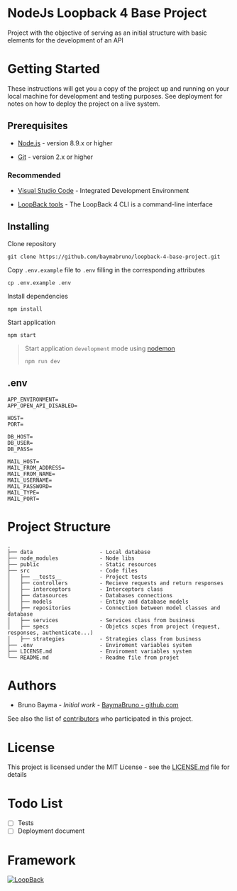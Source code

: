 # NodeJs Loopback 4 Base Project

Project with the objective of serving as an initial structure with basic elements for the development of an API

# Getting Started

These instructions will get you a copy of the project up and running on your local machine for development and testing purposes. See deployment for notes on how to deploy the project on a live system.

## Prerequisites

- [Node.js](https://nodejs.org/en/download/package-manager/) - version 8.9.x or higher

- [Git](https://git-scm.com/downloads) - version 2.x or higher

### Recommended

- [Visual Studio Code](https://code.visualstudio.com/Download) - Integrated Development Environment

- [LoopBack tools](https://loopback.io/doc/en/lb3/Installation.html) - The LoopBack 4 CLI is a command-line interface

## Installing

Clone repository

```
git clone https://github.com/baymabruno/loopback-4-base-project.git
```

Copy `.env.example` file to `.env` filling in the corresponding attributes

```
cp .env.example .env
```

Install dependencies

```
npm install
```

Start application

```
npm start
```

> Start application `development` mode using [nodemon](https://www.npmjs.com/package/nodemon)
>
> ```
> npm run dev
> ```

## .env

```
APP_ENVIRONMENT=
APP_OPEN_API_DISABLED=

HOST=
PORT=

DB_HOST=
DB_USER=
DB_PASS=

MAIL_HOST=
MAIL_FROM_ADDRESS=
MAIL_FROM_NAME=
MAIL_USERNAME=
MAIL_PASSWORD=
MAIL_TYPE=
MAIL_PORT=
```

# Project Structure

    .
    ├── data                     - Local database
    ├── node_modules             - Node libs
    ├── public                   - Static resources
    ├── src                      - Code files
    │   ├── __tests__            - Project tests
    │   ├── controllers          - Recieve requests and return responses
    │   ├── interceptors         - Interceptors class
    │   ├── datasources          - Databases connections
    │   ├── models               - Entity and database models
    │   ├── repositories         - Connection between model classes and database
    │   ├── services             - Services class from business
    │   ├── specs                - Objetcs scpes from project (request, responses, authenticate...)
    │   ├── strategies           - Strategies class from business
    ├── .env                     - Enviroment variables system
    ├── LICENSE.md               - Enviroment variables system
    └── README.md                - Readme file from projet

# Authors

- Bruno Bayma - _Initial work_ - [BaymaBruno - github.com](https://github.com/baymabruno)

See also the list of [contributors](https://github.com/baymabruno/loopback-4-base-project/graphs/contributors) who participated in this project.

# License

This project is licensed under the MIT License - see the [LICENSE.md](LICENSE.md) file for details

# Todo List

- [ ] Tests
- [ ] Deployment document

# Framework

[![LoopBack](<https://github.com/strongloop/loopback-next/raw/master/docs/site/imgs/branding/Powered-by-LoopBack-Badge-(blue)-@2x.png>)](http://loopback.io/)

